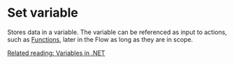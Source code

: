 # Set variable

Stores data in a variable. The variable can be referenced as input to actions, such as [Functions](../built-in/function.md), later in the Flow as long as they are in scope.  

[Related reading: Variables in .NET ](https://learn.microsoft.com/en-us/dotnet/csharp/language-reference/language-specification/variables)

